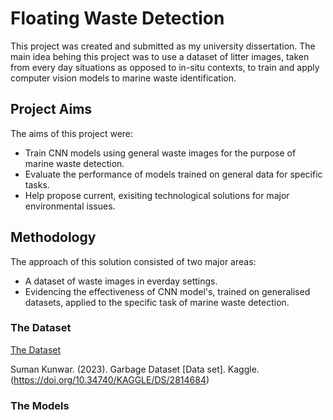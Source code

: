 # Floating Waste Detection
This project was created and submitted as my university dissertation. The main idea behing this project was to use a dataset of litter images, taken from every day situations as opposed to in-situ contexts, to train and apply computer vision models to marine waste identification.

## Project Aims
The aims of this project were:
- Train CNN models using general waste images for the purpose of marine waste detection.
- Evaluate the performance of models trained on general data for specific tasks.
- Help propose current, exisiting technological solutions for major environmental issues.

## Methodology
The approach of this solution consisted of two major areas:
- A dataset of waste images in everday settings.
- Evidencing the effectiveness of CNN model's, trained on generalised datasets, applied to the specific task of marine waste detection.

### The Dataset

[The Dataset](https://www.kaggle.com/datasets/sumn2u/garbage-classification-v2/versions/4)

Suman Kunwar. (2023). Garbage Dataset [Data set]. Kaggle. (https://doi.org/10.34740/KAGGLE/DS/2814684)

### The Models


